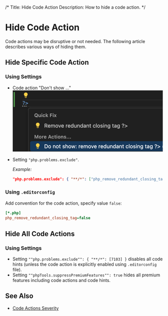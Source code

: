 /*
Title: Hide Code Action
Description: How to hide a code action.
*/

# Hide Code Action

Code actions may be disruptive or not needed. The following article describes various ways of hiding them.

## Hide Specific Code Action

### Using Settings

- Code action "Don't show ..."
    ![Don't show code action](../imgs/do-not-show-redundant-close.png)
- Setting `"php.problems.exclude"`.

    _Example:_
    ```json
    "php.problems.exclude": { "**/*": ["php_remove_redundant_closing_tag"] }
    ```

### Using `.editorconfig`

Add convention for the code action, specify value `false`:
```ini
[*.php]
php_remove_redundant_closing_tag=false
```

## Hide All Code Actions

### Using Settings 

- Setting `""php.problems.exclude"": { "**/*": [7103] }` disables all code hints (unless the code action is explicitly enabled using `.editorconfig` file).
- Setting `""phpTools.suppressPremiumFeatures"": true` hides all premium features including code actions and code hints.

## See Also

- [Code Actions Severity](severity.md)
